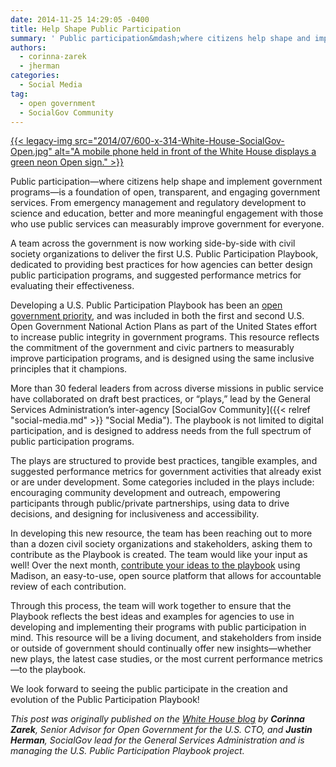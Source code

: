 ```yaml
---
date: 2014-11-25 14:29:05 -0400
title: Help Shape Public Participation
summary: ' Public participation&mdash;where citizens help shape and implement government programs&mdash;is a foundation of open, transparent, and engaging government services. From emergency management and regulatory development to science and education, better and more meaningful engagement with those'
authors:
  - corinna-zarek
  - jherman
categories:
  - Social Media
tag:
  - open government
  - SocialGov Community
---
```


[
  ](https://s3.amazonaws.com/sitesusa/wp-content/uploads/sites/212/2014/07/600-x-314-White-House-SocialGov-Open.jpg) [{{< legacy-img src="2014/07/600-x-314-White-House-SocialGov-Open.jpg" alt="A mobile phone held in front of the White House displays a green neon Open sign." >}}](https://s3.amazonaws.com/sitesusa/wp-content/uploads/sites/212/2014/07/600-x-314-White-House-SocialGov-Open.jpg)

Public participation—where citizens help shape and implement government programs—is a foundation of open, transparent, and engaging government services. From emergency management and regulatory development to science and education, better and more meaningful engagement with those who use public services can measurably improve government for everyone.

A team across the government is now working side-by-side with civil society organizations to deliver the first U.S. Public Participation Playbook, dedicated to providing best practices for how agencies can better design public participation programs, and suggested performance metrics for evaluating their effectiveness.

Developing a U.S. Public Participation Playbook has been an [open government priority](http://www.whitehouse.gov/blog/2014/04/30/open-government-public-participation-we-can-t-do-it-without-you), and was included in both the first and second U.S. Open Government National Action Plans as part of the United States effort to increase public integrity in government programs. This resource reflects the commitment of the government and civic partners to measurably improve participation programs, and is designed using the same inclusive principles that it champions.

More than 30 federal leaders from across diverse missions in public service have collaborated on draft best practices, or “plays,” lead by the General Services Administration’s inter-agency [SocialGov Community]({{< relref "social-media.md" >}} "Social Media"). The playbook is not limited to digital participation, and is designed to address needs from the full spectrum of public participation programs.

The plays are structured to provide best practices, tangible examples, and suggested performance metrics for government activities that already exist or are under development. Some categories included in the plays include: encouraging community development and outreach, empowering participants through public/private partnerships, using data to drive decisions, and designing for inclusiveness and accessibility.

In developing this new resource, the team has been reaching out to more than a dozen civil society organizations and stakeholders, asking them to contribute as the Playbook is created. The team would like your input as well! Over the next month, [contribute your ideas to the playbook](http://mymadison.io/docs/us-public-participation-playbook) using Madison, an easy-to-use, open source platform that allows for accountable review of each contribution.

Through this process, the team will work together to ensure that the Playbook reflects the best ideas and examples for agencies to use in developing and implementing their programs with public participation in mind. This resource will be a living document, and stakeholders from inside or outside of government should continually offer new insights—whether new plays, the latest case studies, or the most current performance metrics—to the playbook.

We look forward to seeing the public participate in the creation and evolution of the Public Participation Playbook!

_This post was originally published on the [White House blog](http://www.whitehouse.gov/blog/2014/11/25/help-shape-public-participation) by_ _**Corinna Zarek**, Senior Advisor for Open Government for the U.S. CTO, and_ _**Justin Herman**, SocialGov lead for the General Services Administration and is managing the U.S. Public Participation Playbook project._